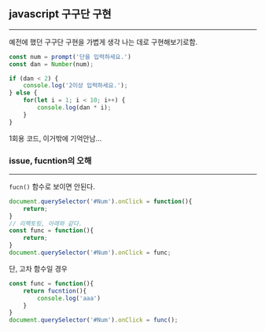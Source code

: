 ## javascript 구구단 구현

------

예전에 했던 구구단 구현을 가볍게 생각 나는 데로 구현해보기로함.

```javascript
const num = prompt('단을 입력하세요.')
const dan = Number(num);

if (dan < 2) {
    console.log('2이상 입력하세요.');
} else {
    for(let i = 1; i < 10; i++) {
        console.log(dan * i);
    }
}
```

1회용 코드, 이거밖에 기억안남...

### issue, fucntion의 오해

------

`fucn()` 함수로 보이면 안된다. 

```javascript
document.querySelector('#Num').onClick = function(){
	return;
}
// 리팩토링, 아래와 같다.
const func = function(){
	return;
}
document.querySelector('#Num').onClick = func;
```

단, 고차 함수일 경우

```javascript
const func = function(){
	return fucntion(){
		console.log('aaa')
	}
}
document.querySelector('#Num').onClick = func();
```

